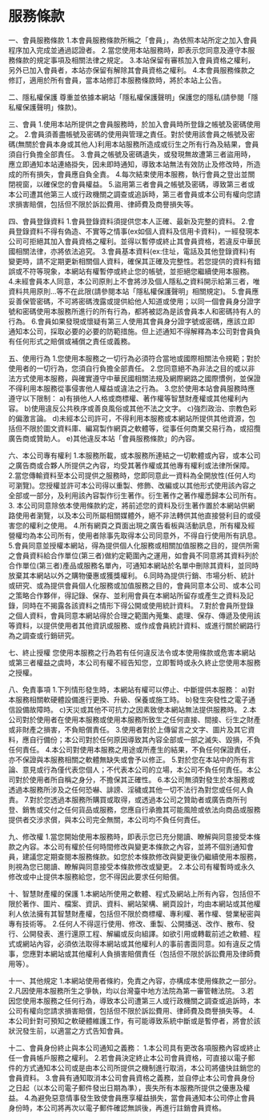 # 服務條款

一、會員服務條款
1.本會員服務條款所稱之「會員」，為依照本站所定之加入會員程序加入完成並通過認證者。
2.當您使用本站服務時，即表示您同意及遵守本服務條款的規定事項及相關法律之規定。
3.本站保留有審核加入會員資格之權利，另外已加入會員者，本站亦保留有解除其會員資格之權利。
4.本會員服務條款之修訂，適用於所有會員，當本站修訂本服務條款時，將於本站上公告。

二、隱私權保護
尊重並依據本網站「隱私權保護聲明」保護您的隱私(請參閱「隱私權保護聲明」條款)。

三、會員
1.使用本站所提供之會員服務時，於加入會員時所登錄之帳號及密碼使用之。
2.會員須善盡帳號及密碼的使用與管理之責任。對於使用該會員之帳號及密碼(無關於會員本身或其他人)利用本站服務所造成或衍生之所有行為及結果，會員須自行負擔全部責任。
3.會員之帳號及密碼遺失，或發現無故遭第三者盜用時，應立即通知本站連絡掛失，因未即時通知，導致本站無法有效防止及修改時，所造成的所有損失，會員應自負全責。
4.每次結束使用本服務，執行會員之登出並關閉視窗，以確保您的會員權益。
5.盜用第三者會員之帳號及密碼，導致第三者或本公司遭其他第三人或行政機關之調查或追訴時，第三者會員或本公司有權向您請求損害賠償，包括但不限於訴訟費用、律師費及商譽損失等。

四、會員登錄資料
1.會員登錄資料須提供您本人正確、最新及完整的資料。
2.會員登錄資料不得有偽造、不實等之情事(ex如個人資料及信用卡資料)，一經發現本公司可拒絕其加入會員資格之權利。並得以暫停或終止其會員資格，若違反中華民國相關法律，亦將依法追究。
3.會員基本資料(ex:住址，電話及其他登錄資料)有變更時，請不定期更新相關個人資料，確保其正確及完整性。若您提供的資料有錯誤或不符等現象，本網站有權暫停或終止您的帳號，並拒絕您繼續使用本服務。
4.未經會員本人同意，本公司原則上不會將涉及個人隱私之資料開示給第三者，唯資料共用原則...等不在此限(請參閱本站「隱私權保護聲明」相關規定)。
5.會員應妥善保管密碼，不可將密碼洩露或提供給他人知道或使用；以同一個會員身分證字號和密碼使用本服務所進行的所有行為，都將被認為是該會員本人和密碼持有人的行為。
6.會員如果發現或懷疑有第三人使用其會員身分證字號或密碼，應該立即通知本公司，採取必要的必要的防範措施。但上述通知不得解釋為本公司對會員負有任何形式之賠償或補償之責任或義務。

五、使用行為
1.您使用本服務之一切行為必須符合當地或國際相關法令規範；對於使用者的一切行為，您須自行負擔全部責任。
2.您同意絕不為非法之目的或以非法方式使用本服務，與確實遵守中華民國相關法規及網際網路之國際慣例，並保證不得利用本服務從事侵害他人權益或違法之行為。
3.您於使用本站會員服務時應遵守以下限制：
 a)有損他人人格或商標權、著作權等智慧財產權或其他權利內容。
 b)使用違反公共秩序或善良風俗或其他不法之文字。
 c)強烈政治、宗教色彩的偏激言論。
 d)未經本公司許可，不得利用本服務或本網站所提供其他資源，包括但不限於圖文資料庫、編寫製作網頁之軟體等，從事任何商業交易行為，或招攬廣告商或贊助人。
 e)其他違反本站「會員服務條款」的內容。

六、本公司專有權利
1.本服務所載，或本服務所連結之一切軟體或內容，或本公司之廣告商或合夥人所提供之內容，均受其著作權或其他專有權利或法律所保障。
2.當您傳輸資料至本公司提供之服務時，您即同意此一資料為全開放性(任何人均可瀏覽)。您授權並許可本公司得以重製、修飾、改編或以其他形式使用該內容之全部或一部分，及利用該內容製作衍生著作。衍生著作之著作權悉歸本公司所有。
3. 本公司同意除依本使用條款約定，將前述您的資料及衍生著作置於本網站供網路使用者瀏覽，以及本公司所屬相關媒體外，絕不非法轉供其他直接營利目的或侵害您的權利之使用。
4.所有網頁之頁面出現之廣告看板與活動訊息，所有權及經營權均為本公司所有，使用者除事先取得本公司同意外，不得自行使用所有訊息。
5.會員同意並授權本網站，得為提供個人化服務或相關加值服務之目的，提供所需之會員資料給合作單位(第三者)做約定範圍內之運用，如會員不同意將其資料列於合作單位(第三者)產品或服務名單內，可通知本網站於名單中刪除其資料，並同時放棄其本網站以外之購物優惠或獲獎權利。
6.同時為提供行銷、市場分析、統計或研究、或為提供會員個人化服務或加值服務之目的，會員同意本公司、或本公司之策略合作夥伴，得記錄、保存、並利用會員在本網站所留存或產生之資料及記錄，同時在不揭露各該資料之情形下得公開或使用統計資料。
7.對於會員所登錄之個人資料，會員同意本網站得於合理之範圍內蒐集、處理、保存、傳遞及使用該等資料，以提供使用者其他資訊或服務、或作成會員統計資料、或進行關於網路行為之調查或行銷研究。

七、終止授權
您使用本服務之行為若有任何違反法令或本使用條款或危害本網站或第三者權益之虞時，本公司有權不經告知您，立即暫時或永久終止您使用本服務之授權。

八、免責事項
1.下列情形發生時，本網站有權可以停止、中斷提供本服務：
 a)對本服務相關軟硬體設備進行更換、升級、保養或施工時。
 b)發生突發性之電子通信設備故障時。
 c)天災或其他不可抗力之因素致使本網站無法提供服務時。
2.本公司對於使用者在使用本服務或使用本服務所致生之任何直接、間接、衍生之財產或非財產之損害，不負賠償責任。
3.使用者對於上傳留言之文字、圖片及其它資料，應自行備份；本公司對於任何原因導致其內容全部或一部之滅失、毀損，不負任何責任。
4.本公司對使用本服務之用途或所產生的結果，不負任何保證責任，亦不保證與本服務相關之軟體無缺失或會予以修正。
5.對於您在本站中的所有言論、意見或行為僅代表您個人；不代表本公司的立場，本公司不負任何責任。本公司對於使用者所自稱之身分，不擔保其正確性。
6.本公司無須對發生於本服務或透過本服務所涉及之任何恐嚇、誹謗、淫穢或其他一切不法行為對您或任何人負責。
7.對於您透過本服務所購買或取得，或透過本公司之贊助者或廣告商所刊登、銷售或交付之任何貨品或服務，您應自行承擔其可能風險或依法向商品或服務提供者交涉求償，與本公司完全無關，本公司均不負任何責任。

九、修改權
1.當您開始使用本服務時，即表示您已充分閱讀、瞭解與同意接受本條款之內容。本公司有權於任何時間修改與變更本條款之內容，並將不個別通知會員，建議您定期查閱本服務條款。如您於本條款修改與變更後仍繼續使用本服務，則視為您已閱讀、瞭解與同意接受本條款修改或變更。
2.本公司有權暫時或永久修改或中止提供本服務給您，您不得因此要求任何賠償。

十、智慧財產權的保護
1.本網站所使用之軟體、程式及網站上所有內容，包括但不限於著作、圖片、檔案、資訊、資料、網站架構、網頁設計，均由本網站或其他權利人依法擁有其智慧財產權，包括但不限於商標權、專利權、著作權、營業秘密與專有技術等。
2.任何人不得逕行使用、修改、重製、公開播送、改作、散布、發行、公開發表、進行還原工程、解編或反向組譯。如欲引用或轉載前述之軟體、程式或網站內容，必須依法取得本網站或其他權利人的事前書面同意。如有違反之情事，您應對本網站或其他權利人負損害賠償責任（包括但不限於訴訟費用及律師費用等）。

十一、其他規定
1.本網站使用者條約，免責之內容，亦構成本使用條款之一部分。
2.凡因使用本服務所生之爭執，均以台灣臺中地方法院為第一審管轄法院。
3.若因您使用本服務之任何行為，導致本公司遭第三人或行政機關之調查或追訴時，本公司有權向您請求損害賠償，包括但不限於訴訟費用、律師費及商譽損失等。
4.本公司針對可預知之軟硬體維護工作，有可能導致系統中斷或是暫停者，將會於該狀況發生前，以適當之方式告知會員。

十二、會員身份終止與本公司通知之義務：
1.本公司具有更改各項服務內容或終止任一會員帳戶服務之權利。
2.若會員決定終止本公司會員資格，可直接以電子郵件的方式通知本公司或是由本公司所提供之機制進行取消，本公司將儘快註銷您的會員資料。
3.會員有通知取消本公司會員資格之義務，並自停止本公司會員身份之日起（以本公司電子郵件發出日期為準），喪失所有本服務所提供之優惠及權益。
4.為避免惡意情事發生致使會員應享權益損失，當會員通知本公司停止會員身份時，本公司將再次以電子郵件確認無誤後，再進行註銷會員資格。         